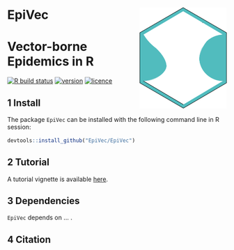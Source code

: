 # __EpiVec__ <img src="man/figures/logo.png" align="right" alt="" width="200" />

# Vector-borne Epidemics in R

[![R build status](https://github.com/EpiVec/EpiVec/workflows/R-CMD-check/badge.svg)](https://github.com/EpiVec/EpiVec/actions) 
[![version](https://img.shields.io/github/v/release/EpiVec/EpiVec?label=version&style=flat&logo=github)](https://github.com/EpiVec/EpiVec) 
[![licence](https://img.shields.io/badge/Licence-GPL--3-blue.svg)](https://www.r-project.org/Licenses/GPL-3) 

## 1 Install

The package `EpiVec` can be installed with the following command line in R session:

``` r
devtools::install_github("EpiVec/EpiVec")
```

## 2 Tutorial

A tutorial vignette is available [here](https://epivec.github.io/EpiVec/articles/EpiVec.html).

## 3 Dependencies

`EpiVec` depends on ... .

## 4  Citation

  

